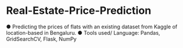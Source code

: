# Real-Estate-Price-Prediction
●	Predicting the prices of flats with an existing dataset from Kaggle of location-based in Bengaluru.
●	Tools used/ Language: Pandas, GridSearchCV, Flask, NumPy
